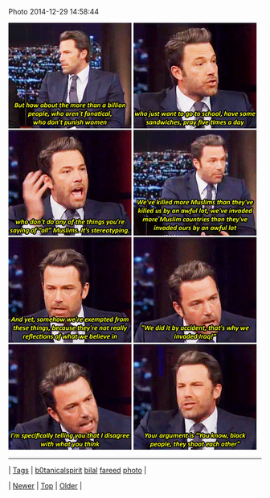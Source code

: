 <!--
title: Photo 2014-12-29 14
date: 2020-06-28T15:27:00.058Z
tags: b0tanicalspirit, bilal, fareed, photo
-->


Photo 2014-12-29 14:58:44

![](106512686439-0.gif)
![](106512686439-1.gif)
![](106512686439-2.gif)
![](106512686439-3.gif)
![](106512686439-4.gif)
![](106512686439-5.gif)
![](106512686439-6.gif)
![](106512686439-7.gif)

<!--BOTTOM-POST-NAVIGATION-->
---

| [Tags](tags.md) | [b0tanicalspirit](tag-b0tanicalspirit.md) [bilal](tag-bilal.md) [fareed](tag-fareed.md) [photo](tag-photo.md) |

| [Newer](106447659144.md) | [Top](index.md) | [Older](106527414029.md) |